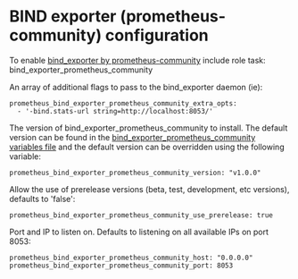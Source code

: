 # BIND exporter (prometheus-community) configuration

To enable [bind_exporter by prometheus-community](https://github.com/prometheus-community/bind_exporter) include role task: bind_exporter_prometheus_community

An array of additional flags to pass to the bind_exporter daemon (ie):

    prometheus_bind_exporter_prometheus_community_extra_opts:
      - '-bind.stats-url string=http://localhost:8053/'

The version of bind_exporter_prometheus_community to install. The default version can be found in the [bind_exporter_prometheus_community variables file](../vars/software/bind_exporter_prometheus_community.yml) and the default version can be overridden using the following variable:

    prometheus_bind_exporter_prometheus_community_version: "v1.0.0"

Allow the use of prerelease versions (beta, test, development, etc versions), defaults to 'false':

    prometheus_bind_exporter_prometheus_community_use_prerelease: true

Port and IP to listen on. Defaults to listening on all available IPs on port 8053:

    prometheus_bind_exporter_prometheus_community_host: "0.0.0.0"
    prometheus_bind_exporter_prometheus_community_port: 8053
